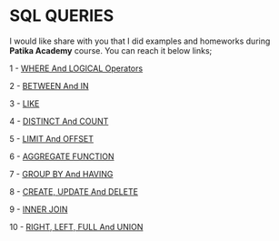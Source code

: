 # SQL QUERIES

I would like share with you that I did examples and homeworks during **Patika Academy** course. You can reach it below links;

1 -
[WHERE And LOGICAL Operators](https://github.com/alperengokbak/SQLQueries/blob/main/Homework1.md)

2 -
[BETWEEN And IN](https://github.com/alperengokbak/SQLQueries/blob/main/Homework2.md)

3 -
[LIKE](https://github.com/alperengokbak/SQLQueries/blob/main/Homewrok3.md)

4 -
[DISTINCT And COUNT](https://github.com/alperengokbak/SQLQueries/blob/main/Homework4.md)

5 -
[LIMIT And OFFSET](https://github.com/alperengokbak/SQLQueries/blob/main/Homework5.md)

6 -
[AGGREGATE FUNCTION](https://github.com/alperengokbak/SQLQueries/blob/main/Homework6.md)

7 -
[GROUP BY And HAVING](https://github.com/alperengokbak/SQLQueries/blob/main/Homework7.md)

8 -
[CREATE, UPDATE And DELETE](https://github.com/alperengokbak/SQLQueries/blob/main/Homework8.md)

9 -
[INNER JOIN](https://github.com/alperengokbak/SQLQueries/blob/main/Homework9.md)

10 -
[RIGHT, LEFT, FULL And UNION](https://github.com/alperengokbak/SQLQueries/blob/main/Homework10.md)
